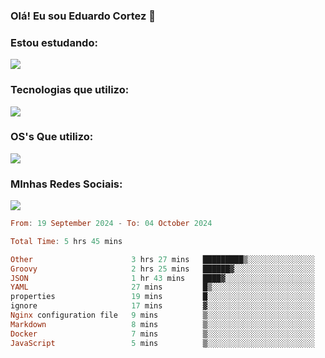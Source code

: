 ### Olá! Eu sou Eduardo Cortez 🤙


### Estou estudando: 

<p align="left">
  <a href="https://skillicons.dev">
    <img src="https://skillicons.dev/icons?i=kubernetes,terraform" />
  </a>
</p>

### Tecnologias que utilizo: 

<p align="left">
  <a href="https://skillicons.dev">
    <img src="https://skillicons.dev/icons?i=docker,mysql,postgres,git,aws,bash,jenkins,figma,grafana,nginx,notion,prometheus" />
  </a>
</p>

### OS's Que utilizo:

<p align="left">
  <a href="https://skillicons.dev">
    <img src="https://skillicons.dev/icons?i=linux,debian,ubuntu,apple,windows" />
  </a>
</p>

### MInhas Redes Sociais:

<p align="left">
  <a href="https://skillicons.dev">
    <img src="https://skillicons.dev/icons?i=linkedin,github" />
  </a>
</p>

<!--START_SECTION:waka-->

```haskell
From: 19 September 2024 - To: 04 October 2024

Total Time: 5 hrs 45 mins

Other                      3 hrs 27 mins   █████████▒░░░░░░░░░░░░░░░   37.52 %
Groovy                     2 hrs 25 mins   ██████▓░░░░░░░░░░░░░░░░░░   26.28 %
JSON                       1 hr 43 mins    ████▓░░░░░░░░░░░░░░░░░░░░   18.79 %
YAML                       27 mins         █▒░░░░░░░░░░░░░░░░░░░░░░░   04.96 %
properties                 19 mins         █░░░░░░░░░░░░░░░░░░░░░░░░   03.58 %
ignore                     17 mins         ▓░░░░░░░░░░░░░░░░░░░░░░░░   03.13 %
Nginx configuration file   9 mins          ▒░░░░░░░░░░░░░░░░░░░░░░░░   01.69 %
Markdown                   8 mins          ▒░░░░░░░░░░░░░░░░░░░░░░░░   01.54 %
Docker                     7 mins          ▒░░░░░░░░░░░░░░░░░░░░░░░░   01.42 %
JavaScript                 5 mins          ▒░░░░░░░░░░░░░░░░░░░░░░░░   00.95 %
```

<!--END_SECTION:waka-->

